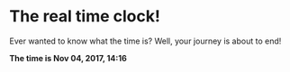 # The real time clock!

Ever wanted to know what the time is? Well, your journey is about to end!

**The time is Nov 04, 2017, 14:16**